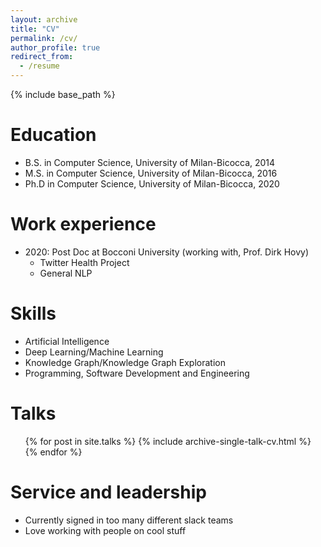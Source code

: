 ```yaml
---
layout: archive
title: "CV"
permalink: /cv/
author_profile: true
redirect_from:
  - /resume
---
```


{% include base_path %}

Education
======
* B.S. in Computer Science, University of Milan-Bicocca, 2014
* M.S.  in Computer Science, University of Milan-Bicocca, 2016
* Ph.D in Computer Science, University of Milan-Bicocca, 2020

Work experience
======

* 2020: Post Doc at Bocconi University (working with, Prof. Dirk Hovy)
  * Twitter Health Project
  * General NLP
  
  
Skills
======

* Artificial Intelligence
* Deep Learning/Machine Learning
* Knowledge Graph/Knowledge Graph Exploration
* Programming, Software Development and Engineering

Talks
======
  <ul>{% for post in site.talks %}
    {% include archive-single-talk-cv.html %}
  {% endfor %}</ul>
  

  
Service and leadership
======
* Currently signed in too many different slack teams
* Love working with people on cool stuff
